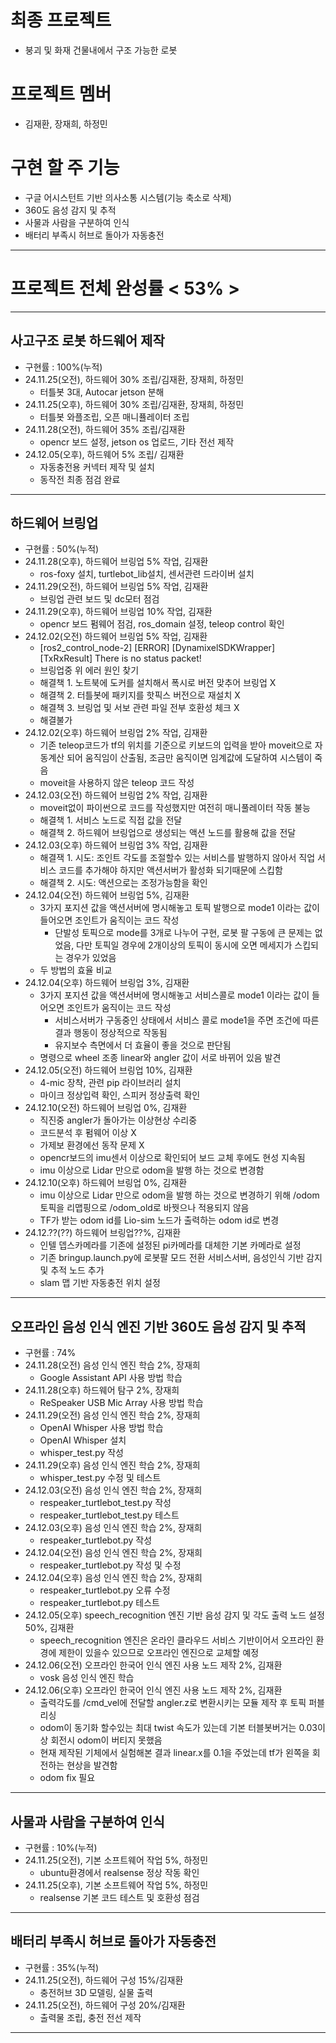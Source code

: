 # 최종 프로젝트
- 붕괴 및 화재 건물내에서 구조 가능한 로봇
# 프로젝트 멤버
- 김재환, 장재희, 하정민
# 구현 할 주 기능
- 구글 어시스턴트 기반 의사소통 시스템(기능 축소로 삭제)
- 360도 음성 감지 및 추적
- 사물과 사람을 구분하여 인식
- 배터리 부족시 허브로 돌아가 자동충전
<hr/>

# 프로젝트 전체 완성률 < 53% >
<hr/>

## 사고구조 로봇 하드웨어 제작
- 구현률 : 100%(누적)
- 24.11.25(오전), 하드웨어 30% 조립/김재환, 장재희, 하정민
  - 터틀봇 3대, Autocar jetson 분해 
- 24.11.25(오후), 하드웨어 30% 조립/김재환, 장재희, 하정민
  - 터틀봇 와플조립, 오픈 매니퓰레이터 조립
- 24.11.28(오전), 하드웨어 35% 조립/김재환
  - opencr 보드 설정, jetson os 업로드, 기타 전선 제작
- 24.12.05(오후), 하드웨어 5% 조립/ 김재환
  - 자동충전용 커넥터 제작 및 설치
  - 동작전 최종 점검 완료
<hr/>

## 하드웨어 브링업
- 구현률 : 50%(누적)
- 24.11.28(오후), 하드웨어 브링업 5% 작업, 김재환
  - ros-foxy 설치, turtlebot_lib설치, 센서관련 드라이버 설치  
- 24.11.29(오전), 하드웨어 브링업 5% 작업, 김재환
  - 브링업 관련 보드 및 dc모터 점검
- 24.11.29(오후), 하드웨어 브링업 10% 작업, 김재환
  - opencr 보드 펌웨어 점검, ros_domain 설정, teleop control 확인
- 24.12.02(오전) 하드웨어 브링업 5% 작업, 김재환
  - [ros2_control_node-2] [ERROR] [DynamixelSDKWrapper] [TxRxResult] There is no status packet!
  - 브링업중 위 에러 원인 찾기 
  - 해결책 1. 노트북에 도커를 설치해서 폭시로 버전 맞추어 브링업 X
  - 해결책 2. 터틀봇에 패키지를 핫픽스 버전으로 재설치 X
  - 해결책 3. 브링업 및 서보 관련 파일 전부 호환성 체크 X
  - 해결불가
- 24.12.02(오후) 하드웨어 브링업 2% 작업, 김재환
  - 기존 teleop코드가 tf의 위치를 기준으로 키보드의 입력을 받아 moveit으로 자동계산 되어 움직임이 산출됨, 조금만 움직이면 임계값에 도달하여 시스템이 죽음
  - moveit을 사용하지 않은 teleop 코드 작성
- 24.12.03(오전) 하드웨어 브링업 2% 작업, 김재환
  - moveit없이 파이썬으로 코드를 작성했지만 여전히 매니풀레이터 작동 불능
  - 해결책 1. 서비스 노드로 직접 값을 전달
  - 해결책 2. 하드웨어 브링업으로 생성되는 액션 노드를 활용해 값을 전달
- 24.12.03(오후) 하드웨어 브링업 3% 작업, 김재환
  - 해결잭 1. 시도: 조인트 각도를 조절할수 있는 서비스를 발행하지 않아서 직업 서비스 코드를 추가해야 하지만 액션서버가 활성화 되기때문에 스킵함
  - 해결책 2. 시도: 액션으로는 조정가능함을 확인
- 24.12.04(오전) 하드웨어 브링업 5%, 김재환
  - 3가지 포지션 값을 액션서버에 명시해놓고 토픽 발행으로 mode1 이라는 값이 들어오면 조인트가 움직이는 코드 작성
      - 단발성 토픽으로 mode를 3개로 나누어 구현, 로봇 팔 구동에 큰 문제는 없었음, 다만 토픽일 경우에 2개이상의 토픽이 동시에 오면 메세지가 스킵되는 경우가 있었음
  - 두 방법의 효율 비교
- 24.12.04(오후) 하드웨어 브링업 3%, 김재환
  - 3가지 포지션 값을 액션서버에 명시해놓고 서비스콜로 mode1 이라는 값이 들어오면 조인트가 움직이는 코드 작성
      - 서비스서버가 구동중인 상태에서 서비스 콜로 mode1을 주면 조건에 따른 결과 행동이 정상적으로 작동됨
      - 유지보수 측면에서 더 효율이 좋을 것으로 판단됨 
  - 명령으로 wheel 조종 linear와 angler 값이 서로 바뀌어 있음 발견
- 24.12.05(오전) 하드웨어 브링업 10%, 김재환
  - 4-mic 장착, 관련 pip 라이브러리 설치
  - 마이크 정상입력 확인, 스피커 정상출력 확인
- 24.12.10(오전) 하드웨어 브링업 0%, 김재환
  - 직진중 angler가 돌아가는 이상현상 수리중
  - 코드분석 후 펌웨어 이상 X
  - 가제보 환경에선 동작 문제 X
  - opencr보드의 imu센서 이상으로 확인되어 보드 교체 후에도 현성 지속됨
  - imu 이상으로 Lidar 만으로 odom을 발행 하는 것으로 변경함
- 24.12.10(오후) 하드웨어 브링업 0%, 김재환
  - imu 이상으로 Lidar 만으로 odom을 발행 하는 것으로 변경하기 위해 /odom 토픽을 리맵핑으로 /odom_old로 바꿧으나 적용되지 않음
  - TF가 받는 odom id를 Lio-sim 노드가 출력하는 odom id로 변경
- 24.12.??(??) 하드웨어 브링업??%, 김재환
  - 인텔 뎁스카메라를 기존에 설정된 pi카메라를 대체한 기본 카메라로 설정
  - 기존 bringup.launch.py에 로봇팔 모드 전환 서비스서버, 음성인식 기반 감지 및 추적 노드 추가
  - slam 맵 기반 자동충전 위치 설정
<hr/> 

## 오프라인 음성 인식 엔진 기반 360도 음성 감지 및 추적
- 구현률 : 74%
- 24.11.28(오전) 음성 인식 엔진 학습 2%, 장재희
  - Google Assistant API 사용 방법 학습
- 24.11.28(오후) 하드웨어 탐구 2%, 장재희
  - ReSpeaker USB Mic Array 사용 방법 학습 
- 24.11.29(오전) 음성 인식 엔진 학습 2%, 장재희
  - OpenAI Whisper 사용 방법 학습
  - OpenAI Whisper 설치
  - whisper_test.py 작성
- 24.11.29(오후) 음성 인식 엔진 학습 2%, 장재희
  - whisper_test.py 수정 및 테스트
- 24.12.03(오전) 음성 인식 엔진 학습 2%, 장재희
  - respeaker_turtlebot_test.py 작성
  - respeaker_turtlebot_test.py 테스트
- 24.12.03(오후) 음성 인식 엔진 학습 2%, 장재희
  - respeaker_turtlebot.py 작성
- 24.12.04(오전) 음성 인식 엔진 학습 2%, 장재희
  - respeaker_turtlebot.py 작성 및 수정
- 24.12.04(오후) 음성 인식 엔진 학습 2%, 장재희
  - respeaker_turtlebot.py 오류 수정
  - respeaker_turtlebot.py 테스트
- 24.12.05(오후) speech_recognition 엔진 기반 음성 감지 및 각도 출력 노드 설정 50%, 김재환
  - speech_recognition 엔진은 온라인 클라우드 서비스 기반이어서 오프라인 환경에 제한이 있을수 있으므로 오프라인 엔진으로 교체할 예정
- 24.12.06(오전) 오프라인 한국어 인식 엔진 사용 노드 제작 2%, 김재환
  - vosk 음성 인식 엔진 학습 
- 24.12.06(오후) 오프라인 한국어 인식 엔진 사용 노드 제작 2%, 김재환
  - 출력각도를 /cmd_vel에 전달할 angler.z로 변환시키는 모듈 제작 후 토픽 퍼블리싱
  - odom이 동기화 할수있는 최대 twist 속도가 있는데 기본 터블봇버거는 0.03이상 회전시 odom이 버티지 못했음
  - 현재 제작된 기체에서 실험해본 결과 linear.x를 0.1을 주었는데 tf가 왼쪽을 회전하는 현상을 발견함
  - odom fix 필요
<hr/>


## 사물과 사람을 구분하여 인식
- 구현률 : 10%(누적)
- 24.11.25(오전), 기본 소프트웨어 작업 5%, 하정민
  - ubuntu환경에서 realsense 정상 작동 확인
- 24.11.25(오후), 기본 소프트웨어 작업 5%, 하정민
  - realsense 기본 코드 테스트 및 호환성 점검
<hr/>

## 배터리 부족시 허브로 돌아가 자동충전
- 구현률 : 35%(누적)
- 24.11.25(오전), 하드웨어 구성 15%/김재환
  - 충전허브 3D 모델링, 실물 출력
- 24.11.25(오전), 하드웨어 구성 20%/김재환
  - 출력물 조립, 충전 전선 제작
<hr/>

